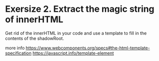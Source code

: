 # Exersize 2. Extract the magic string of innerHTML

Get rid of the innerHTML in your code and use a template to fill in the contents of the shadowRoot. 

more info
https://www.webcomponents.org/specs#the-html-template-specification
https://javascript.info/template-element



